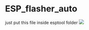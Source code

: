 # ESP_flasher_auto
just put this file inside esptool folder 
<img src="https://user-images.githubusercontent.com/63224226/148223615-75437c64-7ef6-4b07-90c0-fc55604a192f.png">
